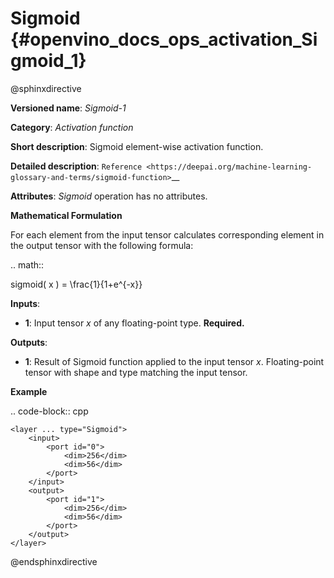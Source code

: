 # Sigmoid {#openvino_docs_ops_activation_Sigmoid_1}

@sphinxdirective

**Versioned name**: *Sigmoid-1*

**Category**: *Activation function*

**Short description**: Sigmoid element-wise activation function.

**Detailed description**: `Reference <https://deepai.org/machine-learning-glossary-and-terms/sigmoid-function>`__

**Attributes**: *Sigmoid* operation has no attributes.

**Mathematical Formulation**

For each element from the input tensor calculates corresponding element in the output tensor with the following formula:

.. math:: 

   sigmoid( x ) = \frac{1}{1+e^{-x}}


**Inputs**:

*   **1**: Input tensor *x* of any floating-point type. **Required.**

**Outputs**:

*   **1**: Result of Sigmoid function applied to the input tensor *x*. Floating-point tensor with shape and type matching the input tensor.

**Example**

.. code-block:: cpp 

    <layer ... type="Sigmoid">
        <input>
            <port id="0">
                <dim>256</dim>
                <dim>56</dim>
            </port>
        </input>
        <output>
            <port id="1">
                <dim>256</dim>
                <dim>56</dim>
            </port>
        </output>
    </layer>


@endsphinxdirective
